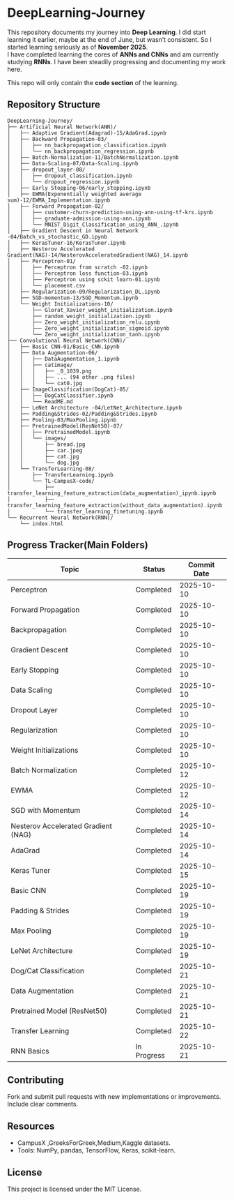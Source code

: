 DeepLearning-Journey
====================

This repository documents my journey into **Deep Learning**. I did start learning it earlier, maybe at the end of June, but wasn’t consistent. So I started learning seriously as of **November 2025**.  
I have completed learning the cores of **ANNs and CNNs** and am currently studying **RNNs**. I have been steadily progressing and documenting my work here.

This repo will only contain the **code section** of the learning.

Repository Structure
--------------------

```
DeepLearning-Journey/
├── Artificial Neural Network(ANN)/
│   ├── Adaptive Gradient(Adagrad)-15/AdaGrad.ipynb
│   ├── Backward Propagation-03/
│   │   ├── nn_backpropagation_classification.ipynb
│   │   └── nn_backpropagation_regression.ipynb
│   ├── Batch-Normalization-11/BatchNormalization.ipynb
│   ├── Data-Scaling-07/Data-Scaling.ipynb
│   ├── dropout_layer-08/
│   │   ├── dropout_classification.ipynb
│   │   └── dropout_regression.ipynb
│   ├── Early Stopping-06/early_stopping.ipynb
│   ├── EWMA(Exponentially weighted average sum)-12/EWMA_Implementation.ipynb
│   ├── Forward Propagation-02/
│   │   ├── customer-churn-prediction-using-ann-using-tf-krs.ipynb
│   │   ├── graduate-admission-using-ann.ipynb
│   │   └── MNIST_Digit_Classification_using_ANN_.ipynb
│   ├── Gradient Descent in Neural Network -04/Batch_vs_stochastic_GD.ipynb
│   ├── KerasTuner-16/KerasTuner.ipynb
│   ├── Nesterov Accelerated Gradient(NAG)-14/NesterovAcceleratedGradient(NAG)_14.ipynb
│   ├── Perceptron-01/
│   │   ├── Perceptron from scratch -02.ipynb
│   │   ├── Perceptron loss function-03.ipynb
│   │   ├── Perceptron using sckit learn-01.ipynb
│   │   └── placement.csv
│   ├── Regularization-09/Regularization_DL.ipynb
│   ├── SGD-momentum-13/SGD_Momentum.ipynb
│   └── Weight Initializations-10/
│       ├── Glorat_Xavier_weight_initialization.ipynb
│       ├── random_weight_initialization.ipynb
│       ├── Zero_weight_initialization_relu.ipynb
│       ├── Zero_weight_initialization_sigmoid.ipynb
│       └── Zero_weight_initialization_tanh.ipynb
├── Convolutional Neural Network(CNN)/
│   ├── Basic CNN-01/Basic_CNN.ipynb
│   ├── Data Augmentation-06/
│   │   ├── DataAugmentation_1.ipynb
│   │   ├── catimage/
│   │   │   ├── _0_1039.png
│   │   │   ├── ... (94 other .png files)
│   │   │   └── cat0.jpg
│   ├── ImageClassification(DogCat)-05/
│   │   ├── DogCatClassifier.ipynb
│   │   └── ReadME.md
│   ├── LeNet Architecture -04/LetNet_Architecture.ipynb
│   ├── Padding&Strides-02/Padding&Strides.ipynb
│   ├── Pooling-03/MaxPooling.ipynb
│   ├── PretrainedModel(ResNet50)-07/
│   │   ├── PretrainedModel.ipynb
│   │   └── images/
│   │       ├── bread.jpg
│   │       ├── car.jpeg
│   │       ├── cat.jpg
│   │       └── dog.jpg
│   └── TransferLearning-08/
│       ├── TransferLearning.ipynb
│       └── TL-CampusX-code/
│           ├── transfer_learning_feature_extraction(data_augmentation)_ipynb.ipynb
│           ├── transfer_learning_feature_extraction(without_data_augmentation).ipynb
│           └── transfer_learning_finetuning.ipynb
└── Recurrent Neural Network(RNN)/
    └── index.html

```

Progress Tracker(Main Folders)
----------------

| Topic | Status | Commit Date |
| --- | --- | --- |
| Perceptron | Completed | 2025-10-10 |
| Forward Propagation | Completed | 2025-10-10 |
| Backpropagation | Completed | 2025-10-10 |
| Gradient Descent | Completed | 2025-10-10 |
| Early Stopping | Completed | 2025-10-10 |
| Data Scaling | Completed | 2025-10-10 |
| Dropout Layer | Completed | 2025-10-10 |
| Regularization | Completed | 2025-10-10 |
| Weight Initializations | Completed | 2025-10-10 |
| Batch Normalization | Completed | 2025-10-12 |
| EWMA | Completed | 2025-10-12 |
| SGD with Momentum | Completed | 2025-10-14 |
| Nesterov Accelerated Gradient (NAG) | Completed | 2025-10-14 |
| AdaGrad | Completed | 2025-10-14 |
| Keras Tuner | Completed | 2025-10-15 |
| Basic CNN | Completed | 2025-10-19 |
| Padding & Strides | Completed | 2025-10-19 |
| Max Pooling | Completed | 2025-10-19 |
| LeNet Architecture | Completed | 2025-10-19 |
| Dog/Cat Classification | Completed | 2025-10-21 |
| Data Augmentation | Completed | 2025-10-21 |
| Pretrained Model (ResNet50) | Completed | 2025-10-21 |
| Transfer Learning | Completed | 2025-10-22 |
| RNN Basics | In Progress | 2025-10-21 |

Contributing
------------

Fork and submit pull requests with new implementations or improvements. Include clear comments.

Resources
---------

-   CampusX ,GreeksForGreek,Medium,Kaggle datasets.
-   Tools: NumPy, pandas, TensorFlow, Keras, scikit-learn.

License
-------

This project is licensed under the MIT License. 
